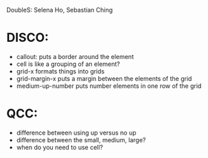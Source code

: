 DoubleS: Selena Ho, Sebastian Ching  

# DISCO:
- callout: puts a border around the element
- cell is like a grouping of an element?
- grid-x formats things into grids
- grid-margin-x puts a margin between the elements of the grid
- medium-up-number puts number elements in one row of the grid

# QCC:
- difference between using up versus no up
- difference between the small, medium, large?
- when do you need to use cell?
